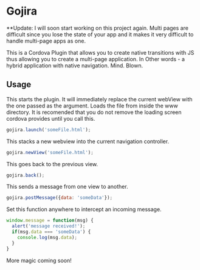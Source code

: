 Gojira
======

**Update: I will soon start working on this project again. Multi pages are difficult since you lose the state of your app and it makes it very difficult to handle multi-page apps as one.

This is a Cordova Plugin that allows you to create native transitions with JS thus allowing you to create a multi-page application. In Other words - a hybrid application with native navigation. Mind. Blown.

Usage
-----

This starts the plugin. It will immediately replace the current webView with the one passed as the argument. Loads the file from inside the www directory. It is recomended that you do not remove the loading screen cordova provides until you call this.
```javascript
gojira.launch('someFile.html');
```

This stacks a new webview into the current navigation controller.
```javascript
gojira.newView('someFile.html');
```

This goes back to the previous view.
```javascript
gojira.back();
```

This sends a message from one view to another.
```javascript
gojira.postMessage({data: 'someData'});
```

Set this function anywhere to intercept an incoming message.
```javascript
window.message = function(msg) {
  alert('message received!');
  if(msg.data === 'someData') {
    console.log(msg.data);
  }
}
```

More magic coming soon!
